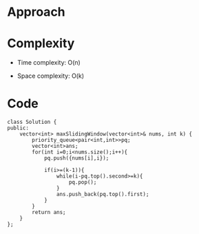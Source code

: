 # Approach
<!-- Describe your approach to solving the problem. -->

# Complexity
- Time complexity: O(n)
<!-- Add your time complexity here, e.g. $$O(n)$$ -->

- Space complexity: O(k)
<!-- Add your space complexity here, e.g. $$O(n)$$ -->

# Code
```
class Solution {
public:
    vector<int> maxSlidingWindow(vector<int>& nums, int k) {
        priority_queue<pair<int,int>>pq;
        vector<int>ans;
        for(int i=0;i<nums.size();i++){
            pq.push({nums[i],i});

            if(i>=(k-1)){
                while(i-pq.top().second>=k){
                    pq.pop();
                }
                ans.push_back(pq.top().first);
            }
        }  
        return ans;
    }
};
```
